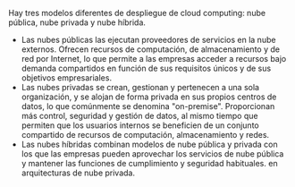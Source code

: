 Hay tres modelos diferentes de despliegue de cloud computing: nube pública, nube privada y nube híbrida. 

- Las nubes públicas las ejecutan proveedores de servicios en la nube externos. Ofrecen recursos de computación, de almacenamiento y de red por Internet, lo que permite a las empresas acceder a recursos bajo demanda compartidos en función de sus requisitos únicos y de sus objetivos empresariales.
- Las nubes privadas se crean, gestionan y pertenecen a una sola organización, y se alojan de forma privada en sus propios centros de datos, lo que comúnmente se denomina "on-premise". Proporcionan más control, seguridad y gestión de datos, al mismo tiempo que permiten que los usuarios internos se beneficien de un conjunto compartido de recursos de computación, almacenamiento y redes.
- Las nubes híbridas combinan modelos de nube pública y privada con los que las empresas pueden aprovechar los servicios de nube pública y mantener las funciones de cumplimiento y seguridad habituales. en arquitecturas de nube privada.
